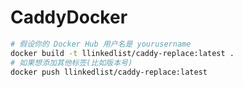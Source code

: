 # CaddyDocker

```bash
# 假设你的 Docker Hub 用户名是 yourusername
docker build -t llinkedlist/caddy-replace:latest .
# 如果想添加其他标签(比如版本号)
docker push llinkedlist/caddy-replace:latest
```

